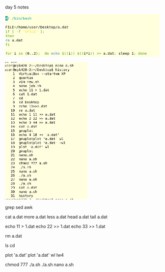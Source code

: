 day 5 notes

![script1](script1.png)

![historyOne](historyOne.png)

grep sed awk

cat a.dat
more a.dat
less a.dat
head a.dat
tail a.dat

echo 11 > 1.dat
echo 22 >> 1.dat
echo 33 >> 1.dat

rm a.dat

ls
cd

plot 'a.dat'
plot 'a.dat' wl lw4

chmod 777 ./a.sh
./a.sh
nano a.sh
